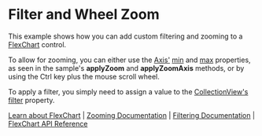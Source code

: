 Filter and Wheel Zoom
=====================

This example shows how you can add custom filtering and zooming to a [FlexChart](https://www.grapecity.com/wijmo/api/classes/wijmo_chart.flexchart.html) control.

To allow for zooming, you can either use the [Axis'](https://www.grapecity.com/wijmo/api/classes/wijmo_chart.axis.html) [min](https://www.grapecity.com/wijmo/api/classes/wijmo_chart.axis.html#min) and [max](https://www.grapecity.com/wijmo/api/classes/wijmo_chart.axis.html#max) properties, as seen in the sample's **applyZoom** and **applyZoomAxis** methods, or by using the Ctrl key plus the mouse scroll wheel.

To apply a filter, you simply need to assign a value to the [CollectionView's](https://www.grapecity.com/wijmo/api/classes/wijmo.collectionview.html) [filter](https://www.grapecity.com/wijmo/api/classes/wijmo.collectionview.html#filter) property.

[Learn about FlexChart](https://www.grapecity.com/wijmo-flexchart) | [Zooming Documentation](https://www.grapecity.com/wijmo/docs/Topics/Chart/Advanced/Zooming) | [Filtering Documentation](https://www.grapecity.com/wijmo/docs/Topics/Chart/Advanced/Sorting-Filtering) | [FlexChart API Reference](https://www.grapecity.com/wijmo/api/classes/wijmo_chart.flexchart.html)